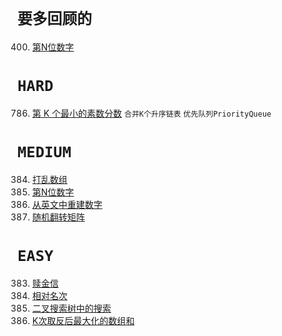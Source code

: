 `要多回顾的`
===

400. [第N位数字](medium/leetcode400.java)

`HARD`
===

786. [第 K 个最小的素数分数](hard/leetcode786.java) `合并K个升序链表` `优先队列PriorityQueue`

`MEDIUM`
===

384. [打乱数组](medium/leetcode384.java) 
400. [第N位数字](medium/leetcode400.java)
423. [从英文中重建数字](medium/leetcode423.java) 
519. [随机翻转矩阵](medium/leetcode519.java)

`EASY`
===
383. [赎金信](easy/leetcode383.java)
506. [相对名次](easy/leetcode506.java)
700. [二叉搜索树中的搜索](easy/leetcode700.java)
1005. [K次取反后最大化的数组和](easy/leetcode1005.java)

